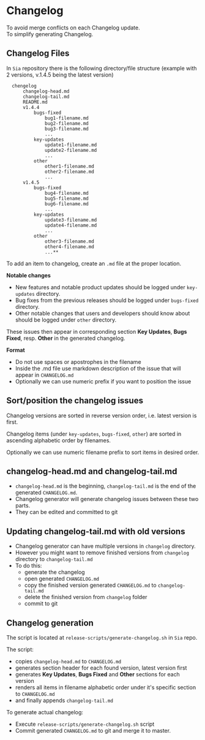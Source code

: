 # Changelog


To avoid merge conflicts on each Changelog update.  
To simplify generating Changelog.

## Changelog Files

In `Sia` repository there is the following directory/file structure
(example with 2 versions, v.1.4.5 being the latest version)

      chengelog
          changelog-head.md
          changelog-tail.md
          README.md
          v1.4.4
              bugs-fixed
                  bug1-filename.md
                  bug2-filename.md
                  bug3-filename.md
                  ...
              key-updates
                  update1-filename.md
                  update2-filename.md
                  ...
              other
                  other1-filename.md
                  other2-filename.md
                  ...
          v1.4.5
              bugs-fixed
                  bug4-filename.md
                  bug5-filename.md
                  bug6-filename.md
                  ...
              key-updates
                  update3-filename.md
                  update4-filename.md
                  ...
              other
                  other3-filename.md
                  other4-filename.md
                  ...**

To add an item to changelog, create an `.md` file at the proper location.

**Notable changes**

- New features and notable product updates should be logged
  under `key-updates` directory.
- Bug fixes from the previous releases should be logged
  under `bugs-fixed` directory.
- Other notable changes that users and developers should know about
  should be logged under `other` directory.

These issues then appear in corresponding section
**Key Updates**, **Bugs Fixed**, resp. **Other** in the generated changelog.

**Format**
- Do not use spaces or apostrophes in the filename
- Inside the .md file use markdown description of the issue
  that will appear in `CHANGELOG.md`
- Optionally we can use numeric prefix if you want to position the issue

## Sort/position the changelog issues

Changelog versions are sorted in reverse version order, i.e. latest version is first.

Changelog items (under `key-updates`, `bugs-fixed`, `other`)
are sorted in ascending alphabetic order by filenames.

Optionally we can use numeric filename prefix to sort items in desired order.

## changelog-head.md and changelog-tail.md

- `changelog-head.md` is the beginning, `changelog-tail.md` is the end of the generated `CHANGELOG.md`.
- Changelog generator will generate changelog issues between these two parts.
- They can be edited and committed to git

## Updating changelog-tail.md with old versions

- Changelog generator can have multiple versions in `changelog` directory.
- However you might want to remove finished versions
  from `changelog` directory to `changelog-tail.md`
- To do this:
  - generate the changelog
  - open generated `CHANGELOG.md`
  - copy the finished version generated `CHANGELOG.md` to `changelog-tail.md`
  - delete the finished version from `changelog` folder
  - commit to git

## Changelog generation

The script is located at `release-scripts/generate-changelog.sh` in `Sia` repo.

The script:

- copies `changelog-head.md` to `CHANGELOG.md`
- generates section header for each found version,
  latest version first
- generates **Key Updates**, **Bugs Fixed** and **Other**
  sections for each version
- renders all items in filename alphabetic order
  under it's specific section to `CHANGELOG.md`
- and finally appends `changelog-tail.md`

To generate actual changelog:

- Execute `release-scripts/generate-changelog.sh` script
- Commit generated `CHANGELOG.md` to git and merge it to master.